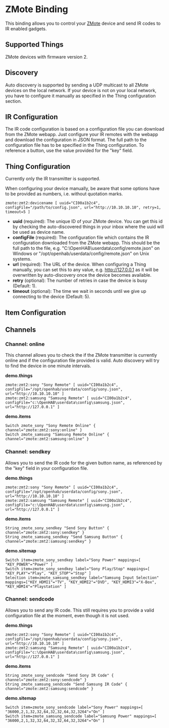 # ZMote Binding

This binding allows you to control your [ZMote](http://www.zmote.io) device and send 
IR codes to IR enabled gadgets.

## Supported Things

ZMote devices with firmware version 2.

## Discovery

Auto discovery is supported by sending a UDP multicast to all ZMote devices on the 
local network. If your device is not on your local network, you have to configure it 
manually as specified in the Thing configuration section.

## IR Configuration

The IR code configuration is based on a configuration file you can download from 
the ZMote webapp. Just configure your IR remotes with the webapp and download the configuration 
in JSON format. The full path to the configuration file has to be specified in the Thing configuration.
To reference a button, use the value provided for the "key" field.

## Thing Configuration

Currently only the IR transmitter is supported. 

When configuring your device manually, be aware that some options have to be provided 
as numbers, i.e. without quotation marks.

```
zmote:zmt2:devicename [ uuid="CI00a1b2c4", configFile="/path/to/config.json", url="http://10.10.10.10", retry=1, timeout=5 ]
```

- **uuid** (required): The unique ID of your ZMote device. You can get this id by checking 
  the auto-discovered things in your inbox where the uuid will be used as device name.
- **configFile** (required): The configuration file which contains the IR configuration 
  downloaded from the ZMote webapp. This should be the full path to the file, e.g. 
  "C:\OpenHAB\userdata\config\remote.json" on Windows or "/opt/openhab/userdata/config/remote.json" 
  on Unix systems.
- **url** (required): The URL of the device. When configuring a Thing manually, you 
  can set this to any value, e.g. http://127.0.0.1 as it will be overwritten by auto-discovery 
  once the device becomes available.
- **retry** (optional): The number of retries in case the device is busy (Default: 
  1).
- **timeout** (optional): The time we wait in seconds until we give up connecting to 
  the device (Default: 5).


## Item Configuration

## Channels

### Channel: online

This channel allows you to check the if the ZMote transmitter is currently online and 
if the configuration file provided is valid. Auto discovery will try to find the device 
in one minute intervals.

**demo.things**
```
zmote:zmt2:sony "Sony Remote" [ uuid="CI00a1b2c4", configFile="/opt/openhab/userdata/config/sony.json", url="http://10.10.10.10" ]
zmote:zmt2:samsung "Samsung Remote" [ uuid="CI00a1b2c4", configFile="c:\OpenHAB\userdata\config\samsung.json", url="http://127.0.0.1" ]
```

**demo.items**
```xtend
Switch zmote_sony "Sony Remote Online" { channel="zmote:zmt2:sony:online" }
Switch zmote_samsung "Samsung Remote Online" { channel="zmote:zmt2:samsung:online" }
```

### Channel: sendkey

Allows you to send the IR code for the given button name, as referenced by the "key" 
field in your configuration file.

**demo.things**
```
zmote:zmt2:sony "Sony Remote" [ uuid="CI00a1b2c4", configFile="/opt/openhab/userdata/config/sony.json", url="http://10.10.10.10" ]
zmote:zmt2:samsung "Samsung Remote" [ uuid="CI00a1b2c4", configFile="c:\OpenHAB\userdata\config\samsung.json", url="http://127.0.0.1" ]
```

**demo.items**
```xtend
String zmote_sony_sendkey "Send Sony Button" { channel="zmote:zmt2:sony:sendkey" }
String zmote_samsung_sendkey "Send Samsung Button" { channel="zmote:zmt2:samsung:sendkey" }
```

**demo.sitemap**
```xtend
Switch item=zmote_sony_sendkey label="Sony Power" mappings=[ "KEY_POWER"="Power" ]
Switch item=zmote_sony_sendkey label="Sony Play/Stop" mappings=[ "KEY_PLAY"="Play", "KEY_STOP"="Stop" ]
Selection item=zmote_samsung_sendkey label="Samsung Input Selection" mappings=["KEY_HDMI1"="TV", "KEY_HDMI2"="DVD", "KEY_HDMI3"="X-Box", "KEY_HDMI4"="Playstation" ]
```

### Channel: sendcode

Allows you to send any IR code. This still requires you to provide a valid configuration 
file at the moment, even though it is not used.

**demo.things**
```
zmote:zmt2:sony "Sony Remote" [ uuid="CI00a1b2c4", configFile="/opt/openhab/userdata/config/sony.json", url="http://10.10.10.10" ]
zmote:zmt2:samsung "Samsung Remote" [ uuid="CI00a1b2c4", configFile="c:\OpenHAB\userdata\config\samsung.json", url="http://127.0.0.1" ]
```

**demo.items**
```xtend
String zmote_sony_sendcode "Send Sony IR Code" { channel="zmote:zmt2:sony:sendcode" }
String zmote_samsung_sendcode "Send Samsung IR Code" { channel="zmote:zmt2:samsung:sendcode" }
```

**demo.sitemap**
```xtend
Switch item=zmote_sony_sendcode label="Sony Power" mappings=[ "36000,2,1,32,32,64,32,32,64,32,3264"="On" ]
Switch item=zmote_samsung_sendcode label="Samsung Power" mappings=[ "36000,2,1,32,32,64,32,32,64,32,3264"="On" ]
```
